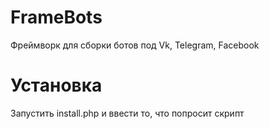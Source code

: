# FrameBots
Фреймворк для сборки ботов под Vk, Telegram, Facebook

# Установка
Запустить install.php и ввести то, что попросит скрипт
